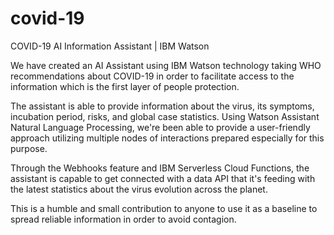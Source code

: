 # covid-19
COVID-19 AI Information Assistant | IBM Watson

We have created an AI Assistant using IBM Watson technology taking WHO recommendations about COVID-19 in order to facilitate access to the information which is the first layer of people protection.

The assistant is able to provide information about the virus, its symptoms, incubation period, risks, and global case statistics.
Using Watson Assistant Natural Language Processing, we're been able to provide a user-friendly approach utilizing multiple nodes of interactions prepared especially for this purpose.

Through the Webhooks feature and IBM Serverless Cloud Functions, the assistant is capable to get connected with a data API that it's feeding with the latest statistics about the virus evolution across the planet.

This is a humble and small contribution to anyone to use it as a baseline to spread reliable information in order to avoid contagion.
